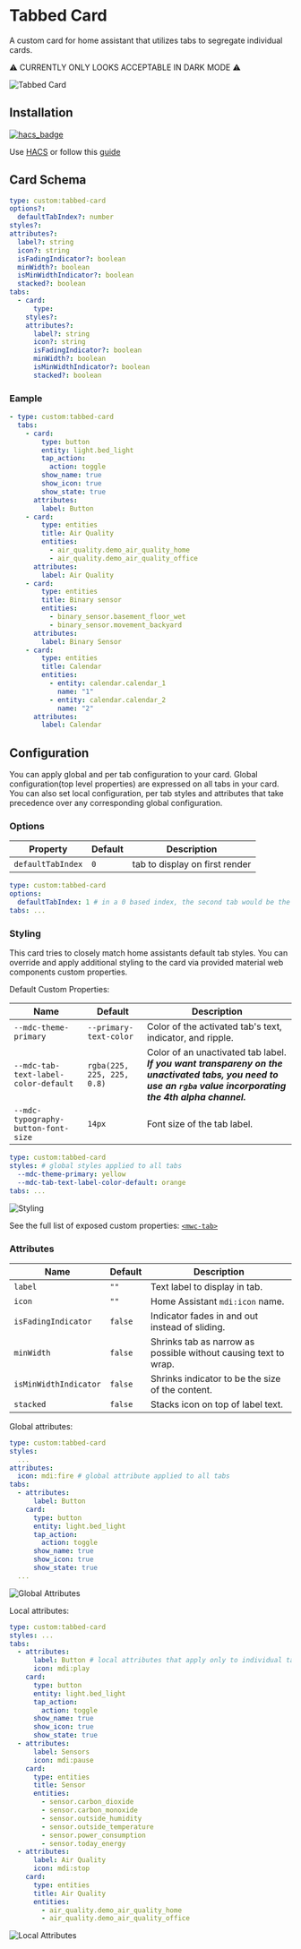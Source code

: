 # Tabbed Card

A custom card for home assistant that utilizes tabs to segregate individual cards.

⚠️ CURRENTLY ONLY LOOKS ACCEPTABLE IN DARK MODE ⚠️

![Tabbed Card](assets/tabbed-card.png)

## Installation

[![hacs_badge](https://img.shields.io/badge/HACS-Default-41BDF5.svg?style=for-the-badge)](https://github.com/hacs/integration)

Use [HACS](https://hacs.xyz) or follow this [guide](https://github.com/thomasloven/hass-config/wiki/Lovelace-Plugins)

## Card Schema

```yaml
type: custom:tabbed-card
options?:
  defaultTabIndex?: number
styles?:
attributes?:
  label?: string
  icon?: string
  isFadingIndicator?: boolean
  minWidth?: boolean
  isMinWidthIndicator?: boolean
  stacked?: boolean
tabs:
  - card:
      type:
    styles?:
    attributes?:
      label?: string
      icon?: string
      isFadingIndicator?: boolean
      minWidth?: boolean
      isMinWidthIndicator?: boolean
      stacked?: boolean
```

### Eample

```yaml
- type: custom:tabbed-card
  tabs:
    - card:
        type: button
        entity: light.bed_light
        tap_action:
          action: toggle
        show_name: true
        show_icon: true
        show_state: true
      attributes:
        label: Button
    - card:
        type: entities
        title: Air Quality
        entities:
          - air_quality.demo_air_quality_home
          - air_quality.demo_air_quality_office
      attributes:
        label: Air Quality
    - card:
        type: entities
        title: Binary sensor
        entities:
          - binary_sensor.basement_floor_wet
          - binary_sensor.movement_backyard
      attributes:
        label: Binary Sensor
    - card:
        type: entities
        title: Calendar
        entities:
          - entity: calendar.calendar_1
            name: "1"
          - entity: calendar.calendar_2
            name: "2"
      attributes:
        label: Calendar
```

## Configuration

You can apply global and per tab configuration to your card. Global configuration(top level properties) are expressed on all tabs in your card. You can also set local configuration, per tab styles and attributes that take precedence over any corresponding global configuration.

### **Options**

| Property          | Default | Description                    |
| ----------------- | ------- | ------------------------------ |
| `defaultTabIndex` | `0`     | tab to display on first render |

```yaml
type: custom:tabbed-card
options:
  defaultTabIndex: 1 # in a 0 based index, the second tab would be the active tab on render
tabs: ...
```

### **Styling**

This card tries to closely match home assistants default tab styles. You can override and apply additional styling to the card via provided material web components custom properties.

Default Custom Properties:

| Name                                 | Default                    | Description                                                                                                                                                    |
| ------------------------------------ | -------------------------- | -------------------------------------------------------------------------------------------------------------------------------------------------------------- |
| `--mdc-theme-primary`                | `--primary-text-color`     | Color of the activated tab's text, indicator, and ripple.                                                                                                      |
| `--mdc-tab-text-label-color-default` | `rgba(225, 225, 225, 0.8)` | Color of an unactivated tab label. **_If you want transpareny on the unactivated tabs, you need to use an `rgba` value incorporating the 4th alpha channel._** |
| `--mdc-typography-button-font-size`  | `14px`                     | Font size of the tab label.                                                                                                                                    |

```yaml
type: custom:tabbed-card
styles: # global styles applied to all tabs
  --mdc-theme-primary: yellow
  --mdc-tab-text-label-color-default: orange
tabs: ...
```

![Styling](assets/global-styles.png)

See the full list of exposed custom properties: [`<mwc-tab>`](https://github.com/material-components/material-web/blob/mwc/packages/tab/README.md#css-custom-properties)

### **Attributes**

| Name                  | Default | Description                                                     |
| --------------------- | ------- | --------------------------------------------------------------- |
| `label`               | `""`    | Text label to display in tab.                                   |
| `icon`                | `""`    | Home Assistant `mdi:icon` name.                                 |
| `isFadingIndicator`   | `false` | Indicator fades in and out instead of sliding.                  |
| `minWidth`            | `false` | Shrinks tab as narrow as possible without causing text to wrap. |
| `isMinWidthIndicator` | `false` | Shrinks indicator to be the size of the content.                |
| `stacked`             | `false` | Stacks icon on top of label text.                               |

Global attributes:

```yaml
type: custom:tabbed-card
styles:
  ...
attributes:
  icon: mdi:fire # global attribute applied to all tabs
tabs:
  - attributes:
      label: Button
    card:
      type: button
      entity: light.bed_light
      tap_action:
        action: toggle
      show_name: true
      show_icon: true
      show_state: true
  ...
```

![Global Attributes](assets/global-attributes.png)

Local attributes:

```yaml
type: custom:tabbed-card
styles: ...
tabs:
  - attributes:
      label: Button # local attributes that apply only to individual tabs
      icon: mdi:play
    card:
      type: button
      entity: light.bed_light
      tap_action:
        action: toggle
      show_name: true
      show_icon: true
      show_state: true
  - attributes:
      label: Sensors
      icon: mdi:pause
    card:
      type: entities
      title: Sensor
      entities:
        - sensor.carbon_dioxide
        - sensor.carbon_monoxide
        - sensor.outside_humidity
        - sensor.outside_temperature
        - sensor.power_consumption
        - sensor.today_energy
  - attributes:
      label: Air Quality
      icon: mdi:stop
    card:
      type: entities
      title: Air Quality
      entities:
        - air_quality.demo_air_quality_home
        - air_quality.demo_air_quality_office
```

![Local Attributes](assets/local-attributes.png)

